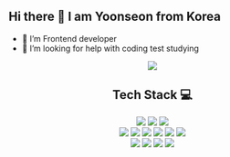 ## Hi there 👋 I am Yoonseon from Korea
- 🔭 I’m Frontend developer 
- 🤔 I’m looking for help with coding test studying

<!-- - 📫 How to reach me: choiyunseon630@gmail.com--!>



<div align="center">
<img src="https://github-readme-stats.vercel.app/api/top-langs/?username=yoon630&layout=compact&theme=algolia"/>

<h2>Tech Stack 💻</h2>
<img src="https://img.shields.io/badge/html5-%23E34F26.svg?style=for-the-badge&logo=html5&logoColor=white"/> 
<img src="https://img.shields.io/badge/css3-%231572B6.svg?style=for-the-badge&logo=css3&logoColor=white"/> 
<img src="https://img.shields.io/badge/SASS-hotpink.svg?style=for-the-badge&logo=SASS&logoColor=white"/>
<br>
<img src="https://img.shields.io/badge/c++-%2300599C.svg?style=for-the-badge&logo=c%2B%2B&logoColor=white"/>
<img src="https://img.shields.io/badge/javascript-%23323330.svg?style=for-the-badge&logo=javascript&logoColor=%23F7DF1E"/>
<img src="https://img.shields.io/badge/node.js-6DA55F?style=for-the-badge&logo=node.js&logoColor=white"/>
<img src="https://img.shields.io/badge/React-2C3454?style=for-the-badge&logo=react&logoColor=61DAFB"/> 
<img src="https://img.shields.io/badge/bootstrap-%238511FA.svg?style=for-the-badge&logo=bootstrap&logoColor=white"/>
<img src="https://img.shields.io/badge/mysql-4479A1.svg?style=for-the-badge&logo=mysql&logoColor=white"/>
<br>
<img src="https://img.shields.io/badge/Notion-%23000000.svg?style=for-the-badge&logo=notion&logoColor=white"/>
<imgm src="https://img.shields.io/badge/git-%23F05033.svg?style=for-the-badge&logo=git&logoColor=white"/>
<img src="https://img.shields.io/badge/Velog-072240?style=for-the-badge&logo=velog&logoColor=20C997" href="https://velog.io/@yoon630/posts"/>
<img src="https://img.shields.io/badge/git-%23F05033.svg?style=for-the-badge&logo=git&logoColor=white"/>
<img src="https://img.shields.io/badge/github-%23121011.svg?style=for-the-badge&logo=github&logoColor=white"/>
</div>







